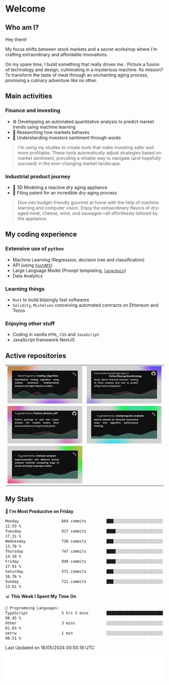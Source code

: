 # Welcome 

## Who am I?

Hey there! 

My focus shifts between stock markets and a secret workshop where I'm crafting extraordinary and affordable innovations. 



On my spare time, I build something that really drives me :
Picture a fusion of technology and design, culminating in a mysterious machine. 
Its mission? To transform the taste of meat through an enchanting aging process, promising a culinary adventure like no other.

## Main activities

### Finance and investing
* ⚙️ Developping an automated quantitative analysis to predict market trends using machine learning
* 📝 Researching how markets behaves
* 🧠 Understanding investors sentiment through words

> I'm using my studies to create tools that make investing safer and more profitable. These tools automatically adjust strategies based on market sentiment, providing a reliable way to navigate (and hopefully succeed) in the ever-changing market landscape.

### Industrial product journey
* 🚀 3D Modeling a reactive dry aging appliance
* 📎 Filing patent for an incredible dry-aging process

> Dive into budget-friendly gourmet at home with the help of machine learning and computer vision. Enjoy the extraordinary flavors of dry-aged meat, cheese, wine, and sausages—all effortlessly tailored by the appliance.

## My coding experience

### Extensive use of `python` 

* Machine Learning (Regression, decision tree and classification)
* API (using [`FastAPI`](https://fastapi.tiangolo.com))
* Large Language Model (Prompt templating, [`langchain`](https://python.langchain.com/docs/get_started/introduction))
* Data Analytics

### Learning things

* `Rust` to build blazingly fast softwares
* `Solidity`, `Michelson` conceiving automated contracts on Ethereum and Tezos

### Enjoying other stuff

* Coding in vanilla `HTML`, `CSS` and `JavaScript` 
* JavaScript framework NextJS
  
## Active repositories
|||
| ------------- | ------------- |
|[![Python Trading Algorithm](assets/base_python_architecture.png)](https://github.com/SteinPrograms/base-python-architecture)|[![Quantitative Prediction](assets/pattern_recognition_strategy.png)](https://github.com/FinancialForecastingProject/PatternRecognitionStrategy.git)|
|[![Broker SDK](assets/python_brokers_api.png)](https://github.com/hugodemenez/Python_Brokers_API)|[![NextJS Website](assets/steinprograms-website.png)](https://github.com/hugodemenez/steinprograms-website)|
|[![Textual](assets/textual-analysis.png)](https://github.com/hugodemenez/textual-analysis)||


## My Stats

<!--START_SECTION:waka-->
📅 **I'm Most Productive on Friday** 

```text
Monday                   664 commits         ███░░░░░░░░░░░░░░░░░░░░░░   12.53 % 
Tuesday                  917 commits         ████░░░░░░░░░░░░░░░░░░░░░   17.31 % 
Wednesday                730 commits         ███░░░░░░░░░░░░░░░░░░░░░░   13.78 % 
Thursday                 747 commits         ████░░░░░░░░░░░░░░░░░░░░░   14.10 % 
Friday                   949 commits         ████░░░░░░░░░░░░░░░░░░░░░   17.91 % 
Saturday                 571 commits         ███░░░░░░░░░░░░░░░░░░░░░░   10.78 % 
Sunday                   721 commits         ███░░░░░░░░░░░░░░░░░░░░░░   13.61 % 
```


📊 **This Week I Spent My Time On** 

```text
💬 Programming Languages: 
TypeScript               5 hrs 5 mins        █████████████████████████   98.45 % 
Other                    3 mins              ░░░░░░░░░░░░░░░░░░░░░░░░░   01.03 % 
netrw                    1 min               ░░░░░░░░░░░░░░░░░░░░░░░░░   00.51 % 
```


 Last Updated on 16/05/2024 00:50:18 UTC
<!--END_SECTION:waka-->

![Coding metrics](metrics.plugin.wakatime.svg)
